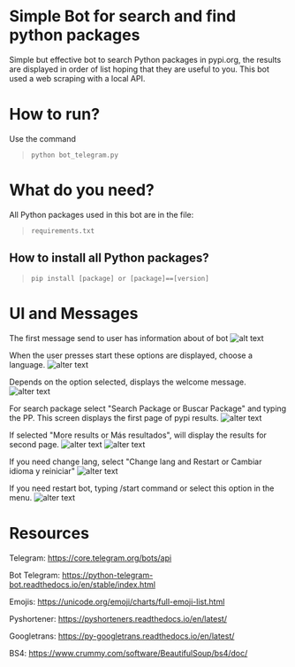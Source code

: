 # Simple Bot for search and find python packages
Simple but effective bot to search Python packages in pypi.org, the results are displayed in order of list hoping that they are useful to you. 
This bot used a web scraping with a local API.

# How to run?
Use the command
> `python bot_telegram.py` 
# What do you need?
All Python packages used in this bot are in the file: 
> `requirements.txt`
## How to install all Python packages? 
> `pip install [package] or [package]==[version]` 
# UI and Messages
The first message send to user has information about of bot 
![alt text](img/start.jpg "Simple Bot for search and find python packages")

When the user presses start these options are displayed, choose a language. 
![alter text](img/select_lang.jpg "Simple Bot for search and find python packages")

Depends on the option selected, displays the welcome message.
![alter text](img/welcome_mesage.jpg)

For search package select "Search Package or Buscar Package" and typing the PP.
This screen displays the first page of pypi results.
![alter text](img/search_page1.jpg "Simple Bot for search and find python packages")

If selected "More results or Más resultados", will display the results for second page.
![alter text](img/search_page2.jpg "Simple Bot for search and find python packages")
![alter text](img/results_page2.jpg "Simple Bot for search and find python packages")

If you need change lang, select "Change lang and Restart or Cambiar idioma y reiniciar"
![alter text](img/change_lang_options.jpg "Simple Bot for search and find python packages")

If you need restart bot, typing /start command or select this option in the menu.
![alter text](img/start_command.jpg "Simple Bot for search and find python packages")

# Resources

Telegram: https://core.telegram.org/bots/api

Bot Telegram: https://python-telegram-bot.readthedocs.io/en/stable/index.html

Emojis: https://unicode.org/emoji/charts/full-emoji-list.html

Pyshortener: https://pyshorteners.readthedocs.io/en/latest/

Googletrans: https://py-googletrans.readthedocs.io/en/latest/

BS4: https://www.crummy.com/software/BeautifulSoup/bs4/doc/

